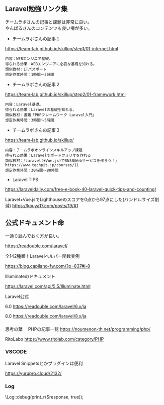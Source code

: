 
## Laravel勉強リンク集

チームラボさんの記事と課題は非常に良い。    
やんばるさんのコンテンツも良い噂が多い。    


- チームラボさんの記事１    

https://team-lab.github.io/skillup/step1/01-internet.html
    

```
内容：WEBエンジニア基礎。
得られる効果：WEBエンジニアに必要な基礎を知れる。
類似教材：ITパスポート
想定作業時間：1時間〜3時間
```

- チームラボさんの記事２    

https://team-lab.github.io/skillup/step2/01-framework.html


```
内容：Laravel基礎。
得られる効果：Laravelの基礎を知れる。
類似教材：書籍「PHPフレームワーク Laravel入門」
想定作業時間：3時間〜5時間
```

- チームラボさんの記事３    

https://team-lab.github.io/skillup/

```
内容：チームラボオンラインスキルアップ課題
得られる効果：Laravelでポートフォリオを作れる
類似教材：「Laravel(+Vue.js)でSNS風Webサービスを作ろう！」https://www.techpit.jp/courses/11
想定作業時間：30時間〜80時間
```

- Laravel TIPS    

https://laraveldaily.com/free-e-book-40-laravel-quick-tips-and-counting/



Laravel+Vue.jsでLighthouseのスコアを0点から97点にした(バンドルサイズ削減)
https://kouya17.com/posts/19/#1


## 公式ドキュメント命

一通り読んでおく方が良い。

https://readouble.com/laravel/



全142種類！Laravelヘルパー関数実例

https://blog.capilano-fw.com/?p=837#i-8


Illuminateのドキュメント

https://laravel.com/api/5.5/Illuminate.html


Laravel公式

6.0
https://readouble.com/laravel/6.x/ja

8.0
https://readouble.com/laravel/8.x/ja

### 

思考の葉
　PHPの記事一覧
https://noumenon-th.net/programming/php/

RitoLabo
https://www.ritolab.com/category/PHP


### VSCODE

Laravel Snippetsとかプラグインは便利

https://yurupro.cloud/2132/


### Log


\Log::debug(print_r($response, true));

